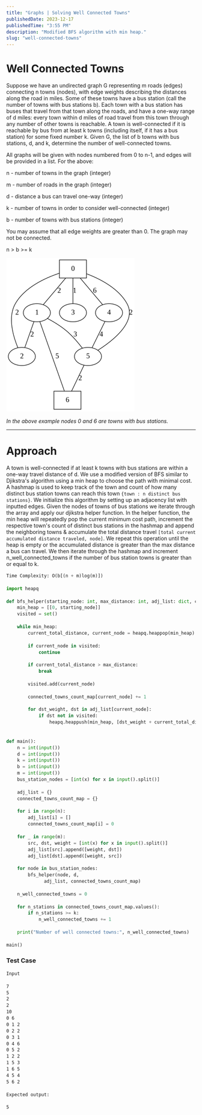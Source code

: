```yaml
---
title: "Graphs | Solving Well Connected Towns"
publishedDate: 2023-12-17
publishedTime: "3:55 PM"
description: "Modified BFS algorithm with min heap."
slug: "well-connected-towns"
---
```


# Well Connected Towns

Suppose we have an undirected graph G representing m roads (edges) connecting n towns (nodes), with edge weights describing the distances along the road in miles.
Some of these towns have a bus station (call the number of towns with bus stations b).
Each town with a bus station has buses that travel from that town along the roads, and have a one-way range of d miles: every town within d miles of road travel from this town through any number of other towns is reachable.
A town is well-connected if it is reachable by bus from at least k towns (including itself, if it has a bus station) for some fixed number k.
Given G, the list of b towns with bus stations, d, and k, determine the number of well-connected towns.

All graphs will be given with nodes numbered from 0 to n-1, and edges will be provided in a list. For the above:

n - number of towns in the graph (integer)

m - number of roads in the graph (integer)

d - distance a bus can travel one-way (integer)

k - number of towns in order to consider well-connected (integer)

b - number of towns with bus stations (integer)

You may assume that all edge weights are greater than 0. The graph may not be connected.

n > b >= k

![Example](../../images/well_connected_towns_example.png)

_In the above example nodes 0 and 6 are towns with bus stations._

---

# Approach

A town is well-connected if at least k towns with bus stations are within a one-way travel distance of d.
We use a modified version of BFS similar to Djikstra's algorithm using a min heap to choose the path with minimal cost.
A hashmap is used to keep track of the town and count of how many distinct bus station towns can reach this town <span class="text-red-400 bg-blockBG px-1 rounded-sm">`{town : n distinct bus stations}`</span>. We initialize this algorithm by setting up an adjacency list with inputted edges. Given the nodes of towns of bus stations we iterate through the array and apply our djikstra helper function.
In the helper function, the min heap will repeatedly pop the current minimum cost path, increment the respective town's count of distinct bus stations in the hashmap and append the neighboring towns & accumulate the total distance travel <span class="text-red-400 bg-blockBG px-1 rounded-sm">`[total current accumulated distance traveled, node]`</span>. We repeat this operation until the heap is empty or the accumulated distance is greater than the max distance a bus can travel.
We then iterate through the hashmap and increment n_well_connected_towns if the number of bus station towns is greater than or equal to k.

<div class="mb-2"></div>

```python
Time Complexity: O(b[(n + m)log(m)])

import heapq

def bfs_helper(starting_node: int, max_distance: int, adj_list: dict, connected_towns_count_map: dict):
    min_heap = [[0, starting_node]]
    visited = set()

    while min_heap:
        current_total_distance, current_node = heapq.heappop(min_heap)

        if current_node in visited:
            continue

        if current_total_distance > max_distance:
            break

        visited.add(current_node)

        connected_towns_count_map[current_node] += 1

        for dst_weight, dst in adj_list[current_node]:
            if dst not in visited:
                heapq.heappush(min_heap, [dst_weight + current_total_distance, dst])


def main():
    n = int(input())
    d = int(input())
    k = int(input())
    b = int(input())
    m = int(input())
    bus_station_nodes = [int(x) for x in input().split()]

    adj_list = {}
    connected_towns_count_map = {}

    for i in range(n):
        adj_list[i] = []
        connected_towns_count_map[i] = 0

    for _ in range(m):
        src, dst, weight = [int(x) for x in input().split()]
        adj_list[src].append([weight, dst])
        adj_list[dst].append([weight, src])

    for node in bus_station_nodes:
        bfs_helper(node, d,
              adj_list, connected_towns_count_map)

    n_well_connected_towns = 0

    for n_stations in connected_towns_count_map.values():
        if n_stations >= k:
            n_well_connected_towns += 1

    print("Number of well connected towns:", n_well_connected_towns)

main()
```

<div class="mb-2"></div>

### Test Case

```md
Input

7
5
2
2
10
0 6
0 1 2
0 2 2
0 3 1
0 4 6
0 5 2
1 2 2
1 5 3
1 6 5
4 5 4
5 6 2

Expected output:

5
```
